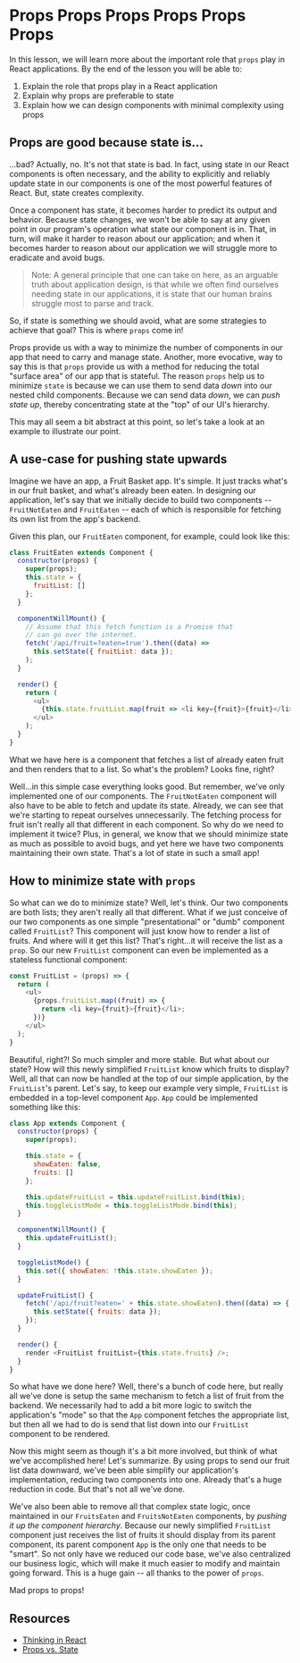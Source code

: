 # Props Props Props Props Props Props

In this lesson, we will learn more about the important role that `props` play
in React applications. By the end of the lesson you will be able to:

1. Explain the role that props play in a React application
2. Explain why props are preferable to state
3. Explain how we can design components with minimal complexity using props

## Props are good because state is...

...bad? Actually, no. It's not that state is bad. In fact, using state in our React components is often
necessary, and the ability to explicitly and reliably update state in our components
is one of the most powerful features of React. But, state creates complexity.

Once a component has state, it becomes harder to predict its output and behavior.
Because state changes, we won't be able to say at any given point
in our program's operation what state our component is in. That, in turn, will
make it harder to reason about our application; and when it becomes harder to
reason about our application we will struggle more to eradicate and avoid bugs.

> Note: A general principle that one can take on here, as an arguable truth about
application design, is that while we often find ourselves needing state in our
applications, it is state that our human brains struggle most to parse and track.

So, if state is something we should avoid, what are some strategies to achieve
that goal? This is where `props` come in!

Props provide us with a way to minimize
the number of components in our app that need to carry and manage state. Another,
more evocative, way to say this is that `props` provide us with a method for
reducing the total "surface area" of our app that is stateful. The reason `props`
help us to minimize `state` is because we can use them to send data _down_
into our nested child components. Because we can send data _down_,
we can _push state up_, thereby concentrating state at the "top" of our UI's 
hierarchy. 

This may all seem a bit abstract at this point, so let's take a look at an example
to illustrate our point.

## A use-case for pushing state upwards 

Imagine we have an app, a Fruit Basket app. It's simple. It just tracks what's
in our fruit basket, and what's already been eaten. In designing our application,
let's say that we initially decide to build two components -- `FruitNotEaten` and
`FruitEaten` -- each of which is responsible for fetching its own list
from the app's backend.

Given this plan, our `FruitEaten` component, for example, could look like this:

```javascript
class FruitEaten extends Component {
  constructor(props) {
    super(props);
    this.state = { 
      fruitList: []
    };
  }

  componentWillMount() {
    // Assume that this fetch function is a Promise that
    // can go over the internet.
    fetch('/api/fruit=?eaten=true').then((data) =>
      this.setState({ fruitList: data });
    );
  }

  render() {
    return (
      <ul>
        {this.state.fruitList.map(fruit => <li key={fruit}>{fruit}</li>)}
      </ul>
    );
  }
}
```

What we have here is a component that fetches a list of already eaten fruit and
then renders that to a list. So what's the problem? Looks fine, right?

Well...in this simple case everything looks good. But remember, we've only implemented one of
our components. The `FruitNotEaten` component will also have to be able to fetch
and update its state. Already, we can see that we're starting to repeat ourselves
unnecessarily. The fetching process for fruit isn't really all that different in 
each component. So why do we need to implement it twice? Plus, in general, we know
that we should minimize state as much as possible to avoid bugs, and yet here we
have two components maintaining their own state. That's a lot of state in such a
small app!

## How to minimize state with `props`

So what can we do to minimize state? Well, let's think. Our two components
are both lists; they aren't really all that different. What if we just
conceive of our two components as one simple "presentational" or "dumb" component
called `FruitList`? This component will just know how to render a list of fruits.
And where will it get this list? That's right...it will receive the list as a
`prop`. So our new `FruitList` component can even be implemented as a stateless
functional component:

```javascript
const FruitList = (props) => {
  return (
    <ul>
      {props.fruitList.map((fruit) => {
        return <li key={fruit}>{fruit}</li>;
      })}
    </ul>
  );
}
```

Beautiful, right?! So much simpler and more stable. But what about our state? How
will this newly simplified `FruitList` know which fruits to display? Well, all that
can now be handled at the top of our simple application, by the `FruitList`'s
parent. Let's say, to keep our example very simple, `FruitList` is embedded in a
top-level component `App`. `App` could be implemented something like this:

```javascript
class App extends Component {
  constructor(props) {
    super(props);

    this.state = {
      showEaten: false,
      fruits: []
    };

    this.updateFruitList = this.updateFruitList.bind(this);
    this.toggleListMode = this.toggleListMode.bind(this);
  }

  componentWillMount() {
    this.updateFruitList();
  }

  toggleListMode() {
    this.set({ showEaten: !this.state.showEaten });
  }

  updateFruitList() {
    fetch('/api/fruit?eaten=' + this.state.showEaten).then((data) => {
      this.setState({ fruits: data });
    });
  }

  render() {
    render <FruitList fruitList={this.state.fruits} />;
  }
}
```
So what have we done here? Well, there's a bunch of code here, but really all
we've done is setup the same mechanism to fetch a list of fruit from the backend.
We necessarily had to add a bit more logic to switch the application's "mode"
so that the `App` component fetches the appropriate list, but then all we had
to do is send that list down into our `FruitList` component to be rendered.

Now this might seem as though it's a bit more involved, but think of what we've
accomplished here! Let's summarize. By using props to send our fruit list data
downward, we've been able simplify our application's implementation, reducing
two components into one. Already that's a huge reduction in code. But that's not
all we've done.

We've also been able to remove all that complex state logic, once maintained in 
our `FruitsEaten` and `FruitsNotEaten` components, by _pushing
it up the component hierarchy_. Because our newly simplified `FruitList` component
just receives the list of fruits it should display from its parent component, its
parent component `App` is the only one that needs to be "smart". So not only have
we reduced our code base, we've also centralized  our business logic, which will
make it much easier to modify and maintain going forward. This is a huge gain --
all thanks to the power of `props`.

Mad props to props!

## Resources

- [Thinking in React](https://facebook.github.io/react/docs/thinking-in-react.html)
- [Props vs. State](https://github.com/uberVU/react-guide/blob/master/props-vs-state.md)

